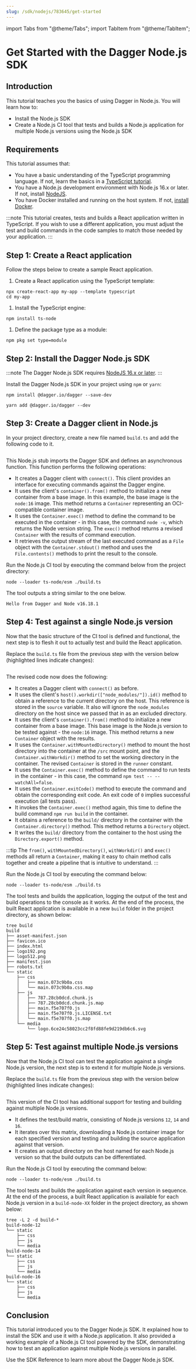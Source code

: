 ```yaml
---
slug: /sdk/nodejs/783645/get-started
---
```

import Tabs from "@theme/Tabs";
import TabItem from "@theme/TabItem";

# Get Started with the Dagger Node.js SDK

## Introduction

This tutorial teaches you the basics of using Dagger in Node.js. You will learn how to:

- Install the Node.js SDK
- Create a Node.js CI tool that tests and builds a Node.js application for multiple Node.js versions using the Node.js SDK

## Requirements

This tutorial assumes that:

- You have a basic understanding of the TypeScript programming language. If not, learn the basics in a [TypeScript tutorial](https://www.typescriptlang.org/docs/handbook/typescript-from-scratch.html).
- You have a Node.js development environment with Node.js 16.x or later. If not, install [NodeJS](https://nodejs.org/en/download/).
- You have Docker installed and running on the host system. If not, [install Docker](https://docs.docker.com/engine/install/).

:::note
This tutorial creates, tests and builds a React application written in TypeScript. If you wish to use a different application, you must adjust the test and build commands in the code samples to match those needed by your application.
:::

## Step 1: Create a React application

Follow the steps below to create a sample React application.

1. Create a React application using the TypeScript template:

  ```shell
  npx create-react-app my-app --template typescript
  cd my-app
  ```

1. Install the TypeScript engine:

  ```shell
  npm install ts-node
  ```

1. Define the package type as a module:

  ```shell
  npm pkg set type=module
  ```

## Step 2: Install the Dagger Node.js SDK

:::note
The Dagger Node.js SDK requires [NodeJS 16.x or later](https://nodejs.org/en/download/).
:::

Install the Dagger Node.js SDK in your project using `npm` or `yarn`:

<Tabs>
<TabItem value="npm">

```shell
npm install @dagger.io/dagger --save-dev
```

</TabItem>

<TabItem value="yarn">

```shell
yarn add @dagger.io/dagger --dev
```

</TabItem>
</Tabs>

## Step 3: Create a Dagger client in Node.js

In your project directory, create a new file named `build.ts` and add the following code to it.

```typescript file=snippets/get-started/step3/build.ts
```

This Node.js stub imports the Dagger SDK and defines an asynchronous function. This function performs the following operations:

- It creates a Dagger client with `connect()`. This client provides an interface for executing commands against the Dagger engine.
- It uses the client's `container().from()` method to initialize a new container from a base image. In this example, the base image is the `node:16` image. This method returns a `Container` representing an OCI-compatible container image.
- It uses the `Container.exec()` method to define the command to be executed in the container - in this case, the command `node -v`, which returns the Node version string. The `exec()` method returns a revised `Container` with the results of command execution.
- It retrieves the output stream of the last executed command as a `File` object with the `Container.stdout()` method and uses the `File.contents()` methods to print the result to the console.

Run the Node.js CI tool by executing the command below from the project directory:

```shell
node --loader ts-node/esm ./build.ts
```

The tool outputs a string similar to the one below.

```shell
Hello from Dagger and Node v16.18.1
```

## Step 4: Test against a single Node.js version

Now that the basic structure of the CI tool is defined and functional, the next step is to flesh it out to actually test and build the React application.

Replace the `build.ts` file from the previous step with the version below (highlighted lines indicate changes):

```typescript file=snippets/get-started/step4/build.ts
```

The revised code now does the following:

- It creates a Dagger client with `connect()` as before.
- It uses the client's `host().workdir(["node_modules/"]).id()` method to obtain a reference to the current directory on the host. This reference is stored in the `source` variable. It also will ignore the `node_modules` directory on the host since we passed that in as an excluded directory.
- It uses the client's `container().from()` method to initialize a new container from a base image. This base image is the Node.js version to be tested against - the `node:16` image. This method returns a new `Container` object with the results.
- It uses the `Container.withMountedDirectory()` method to mount the host directory into the container at the `/src` mount point, and the `Container.withWorkdir()` method to set the working directory in the container. The revised `Container` is stored in the `runner` constant.
- It uses the `Container.exec()` method to define the command to run tests in the container - in this case, the command `npm test -- --watchAll=false`.
- It uses the `Container.exitCode()` method to execute the command and obtain the corresponding exit code. An exit code of `0` implies successful execution (all tests pass).
- It invokes the `Container.exec()` method again, this time to define the build command `npm run build` in the container.
- It obtains a reference to the `build/` directory in the container with the `Container.directory()` method. This method returns a `Directory` object.
- It writes the `build/` directory from the container to the host using the `Directory.export()` method.

:::tip
The `from()`, `withMountedDirectory()`, `withWorkdir()` and `exec()` methods all return a `Container`, making it easy to chain method calls together and create a pipeline that is intuitive to understand.
:::

Run the Node.js CI tool by executing the command below:

```shell
node --loader ts-node/esm ./build.ts
```

The tool tests and builds the application, logging the output of the test and build operations to the console as it works. At the end of the process, the built React application is available in a new `build` folder in the project directory, as shown below:

```shell
tree build
build
├── asset-manifest.json
├── favicon.ico
├── index.html
├── logo192.png
├── logo512.png
├── manifest.json
├── robots.txt
└── static
    ├── css
    │   ├── main.073c9b0a.css
    │   └── main.073c9b0a.css.map
    ├── js
    │   ├── 787.28cb0dcd.chunk.js
    │   ├── 787.28cb0dcd.chunk.js.map
    │   ├── main.f5e707f0.js
    │   ├── main.f5e707f0.js.LICENSE.txt
    │   └── main.f5e707f0.js.map
    └── media
        └── logo.6ce24c58023cc2f8fd88fe9d219db6c6.svg
```

## Step 5: Test against multiple Node.js versions

Now that the Node.js CI tool can test the application against a single Node.js version, the next step is to extend it for multiple Node.js versions.

Replace the `build.ts` file from the previous step with the version below (highlighted lines indicate changes):

```typescript file=snippets/get-started/step5/build.ts
```

This version of the CI tool has additional support for testing and building against multiple Node.js versions.

- It defines the test/build matrix, consisting of Node.js versions `12`, `14` and `16`.
- It iterates over this matrix, downloading a Node.js container image for each specified version and testing and building the source application against that version.
- It creates an output directory on the host named for each Node.js version so that the build outputs can be differentiated.

Run the Node.js CI tool by executing the command below:

```shell
node --loader ts-node/esm ./build.ts
```

The tool tests and builds the application against each version in sequence. At the end of the process, a built React application is available for each Node.js version in a `build-node-XX` folder in the project directory, as shown below:

```shell
tree -L 2 -d build-*
build-node-12
└── static
    ├── css
    ├── js
    └── media
build-node-14
└── static
    ├── css
    ├── js
    └── media
build-node-16
└── static
    ├── css
    ├── js
    └── media
```

## Conclusion

This tutorial introduced you to the Dagger Node.js SDK. It explained how to install the SDK and use it with a Node.js application. It also provided a working example of a Node.js CI tool powered by the SDK, demonstrating how to test an application against multiple Node.js versions in parallel.

Use the SDK Reference to learn more about the Dagger Node.js SDK.
